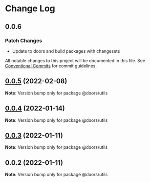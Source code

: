 # Change Log

## 0.0.6

### Patch Changes

- Update to doors and build packages with changesets

All notable changes to this project will be documented in this file.
See [Conventional Commits](https://conventionalcommits.org) for commit guidelines.

## [0.0.5](/compare/@doors/utils@0.0.4...@doors/utils@0.0.5) (2022-02-08)

**Note:** Version bump only for package @doors/utils

## [0.0.4](/compare/@doors/utils@0.0.3...@doors/utils@0.0.4) (2022-01-14)

**Note:** Version bump only for package @doors/utils

## [0.0.3](/compare/@doors/utils@0.0.2...@doors/utils@0.0.3) (2022-01-11)

**Note:** Version bump only for package @doors/utils

## 0.0.2 (2022-01-11)

**Note:** Version bump only for package @doors/utils
